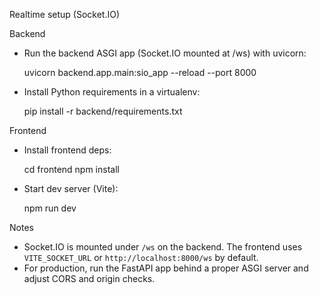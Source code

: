 Realtime setup (Socket.IO)

Backend
- Run the backend ASGI app (Socket.IO mounted at /ws) with uvicorn:

  uvicorn backend.app.main:sio_app --reload --port 8000

- Install Python requirements in a virtualenv:

  pip install -r backend/requirements.txt

Frontend
- Install frontend deps:

  cd frontend
  npm install

- Start dev server (Vite):

  npm run dev

Notes
- Socket.IO is mounted under `/ws` on the backend. The frontend uses `VITE_SOCKET_URL` or `http://localhost:8000/ws` by default.
- For production, run the FastAPI app behind a proper ASGI server and adjust CORS and origin checks.
